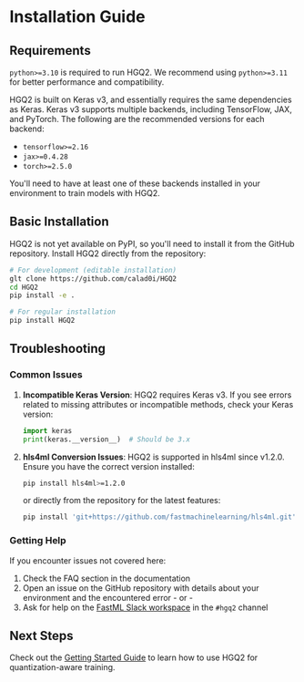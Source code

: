 # Installation Guide

## Requirements

`python>=3.10` is required to run HGQ2. We recommend using `python>=3.11` for better performance and compatibility.

HGQ2 is built on Keras v3, and essentially requires the same dependencies as Keras.
Keras v3 supports multiple backends, including TensorFlow, JAX, and PyTorch.
The following are the recommended versions for each backend:

- `tensorflow>=2.16`
- `jax>=0.4.28`
- `torch>=2.5.0`

You'll need to have at least one of these backends installed in your environment to train models with HGQ2.

## Basic Installation

HGQ2 is not yet available on PyPI, so you'll need to install it from the GitHub repository.
Install HGQ2 directly from the repository:

```bash
# For development (editable installation)
glt clone https://github.com/calad0i/HGQ2
cd HGQ2
pip install -e .

# For regular installation
pip install HGQ2
```

## Troubleshooting

### Common Issues

1. **Incompatible Keras Version**: HGQ2 requires Keras v3. If you see errors related to missing attributes or incompatible methods, check your Keras version:
   ```python
   import keras
   print(keras.__version__)  # Should be 3.x
   ```

2. **hls4ml Conversion Issues**: HGQ2 is supported in hls4ml since v1.2.0. Ensure you have the correct version installed:
   ```bash
   pip install hls4ml>=1.2.0
   ```
   or directly from the repository for the latest features:
   ```bash
   pip install 'git+https://github.com/fastmachinelearning/hls4ml.git'
   ```

### Getting Help

If you encounter issues not covered here:

1. Check the FAQ section in the documentation
2. Open an issue on the GitHub repository with details about your environment and the encountered error - or -
3. Ask for help on the [FastML Slack workspace](https://fastml.slack.com/) in the `#hgq2` channel

## Next Steps
Check out the [Getting Started Guide](getting_started.md) to learn how to use HGQ2 for quantization-aware training.
